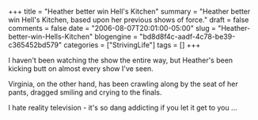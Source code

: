 +++
title = "Heather better win Hell's Kitchen"
summary = "Heather better win Hell's Kitchen, based upon her previous shows of force."
draft = false
comments = false
date = "2006-08-07T20:01:00-05:00"
slug = "Heather-better-win-Hells-Kitchen"
blogengine = "bd8d8f4c-aadf-4c78-be39-c365452bd579"
categories = ["StrivingLife"]
tags = []
+++

<p>
I haven&#39;t been watching the show the entire way, but Heather&#39;s been kicking butt on almost every show I&#39;ve seen.
</p>
<p>
Virginia, on the other hand, has been crawling along by the seat of her pants, dragged smiling and crying to the finals.
</p>
<p>
I hate reality television - it&#39;s so dang addicting if you let it get to you ...
</p>

